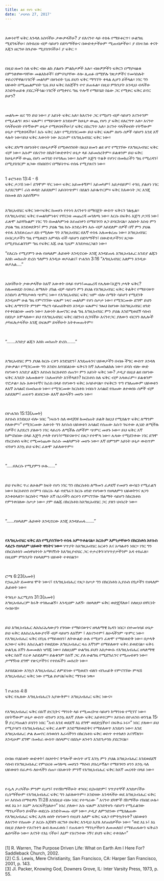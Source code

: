 ```yaml
---
title: ልዩ የሆነ ፍቅር
date: 'ታህሳስ 27, 2017'
---
```


<script>
  import {theme1} from '../../../../store/themes/theme1.svelte';
  import ArticleHero from '../../../../components/article_components/article_hero.svelte';
  import ArticleHeader from '../../../../components/article_components/article_header.svelte';
</script>

<ArticleHero 
  title={title} 
  date={date}
  subtopic={theme1.subtopics[0]} 
/>

<br/>

እውነተኛ ፍቅር እንዳለ አስባችሁ ታውቃላችሁ? ያ በእናንተ ላይ ተስፋ የማይቆርጥ፣ ሁልግዜ ሚደግፋችሁ፣ ስትበረቱ ብቻ ሳይሆን በድካማችሁና በውድቀታችሁም ሚጠብቃችሁ፣ ያ በነዛ ክፉ ቀናት እጁን ዘርግቶ ከጉያው ሚያስገባችሁ፤ ያ ፍቅር ፡፡

<br/>

በዚህ ዘመን ስለ ፍቅር ብዙ ልክ ያልሆኑ ምልከታዎች አሉ፡፡ ብዙዎቻችን ፍቅርን በማያዛልቁ በምንለዋውጣቸው መልእክቶች፤ በምናሳያቸው ቶሎ ሊጠፉ በሚቸሉ ገጽታዎችና የመሳስሉት ቀይረናቸዋል፡፡ነገሮች መልካም በሆኑበት ጊዜ ይህን ፍቅር ማግኘት ቀላል ሊሆን ይችላል፡፡ ነገር ግን ህይወት በሚጨልምበት ጊዜ ይህ ፍቅር ከእጃችን ተኖ ይጠፋል፡፡ በዚህ ምክንያት እንዲህ ብላችሁ እንድትጠይቁ ያደርጋችኅል፦ነገሮች በሚቀየሩ ግዜ ጥሎኝ የማይሄድ ከኔው ጋር የሚቀር ፍቅር ይኖር ይሆን?

<br/>

መልካሙ ዜና ግን ይህ ነው፡፡ ያ አይነት ፍቅር አለ፡፡ ከእናንተ ጋር የሚሆን ብቻ ሳይሆን እናንተንም የሚፈልግ፣ ጽኑ፣ ፍጹም፣ የማይናወጥ እንደሁም ከሁኔታ ውጪ የሆነ ያ ፍቅር በእርግጥ አለ፡፡ እናንተ ባላችሁበት የትኛውም ሁኔታ የሚቀበላችሁ፤ያ ፍቅር በእርግጥ አለ፡፡ እናንተ ባላችሁበት የትኛውም ሁኔታ የሚቀበላችሁ፤ እሱ ፍቅር አለ፡፡ የሚያስገርመው ይህ ፍቅር ፍጹም ለሆኑ ሰዎች ሳይሆን እንደ እኛ ላሉት ነው፡፡ይህ ፍቅር እውነት ነው እርሱም የእግዚአብሄር ፍቅር ነው፡፡

<ArticleHeader content="ዘላለማዊ፤ የማይለውጥና ከሁኔታዎች ውጪ የሆነው የእግዚአብሄር ፍቅር!" />

ፍቅር ደካማ በሆነበትና በሁኔታዎች በሚወሰንበት በዚህ ዘመን ልዩ ሆኖ የሚገኘው የእግዚአብሄር ፍቅር ብቻ ነው፡፡ እሱም በእናንተ ስኬት፤ውድቀትና ሁኔታ ላይ አይመሰረትም፡፡ ይልቁንም ይህ ፍቅር ከሁኔታዎች ውጪ በሆነ መንገድ የተገለጠ ነው፡፡ እሱም እጅግ ጥልቅ የሆነና በመከራችን ግዜ የሚረዳን፤ በሚያስገርም ጸጋው የከበበንና በማይነጥፍ ተስፋ የሚያጸናን ነው፡፡

<br/>
1 ቆሮንቶስ 13:4 - 6 <br/>
ፍቅር ታጋሽ ነው፤ ደግሞም ቸር ነው። ፍቅር አይመቀኝም፤ አይመካም፤ አይታበይም፤ ተገቢ ያልሆነ ነገር አያደርግም፤ ራስ ወዳድ አይደለም፤ አይበሳጭም፣ በደልን አይቈጥርም። ፍቅር ከእውነት ጋር እንጂ በዐመፅ ደስ አይሰኝም።
<br/>

<br/>

እግዚአብሄር ፍቅር ነው፡፡ፍቅር ከመሆኑ የተነሳ እናንተን በማበጀት ውስጥ ፍቅሩን ገልጿል፡፡ የእግዚአብሄር ፍቅር የመልካምነቱና የቸርነቱ መጨረሻ መገለጫ ነው፡፡ እርሱ በፍቅሩ እጅግ ታጋሽ ነው፤ ፈጽሞ አይቸኩልም ነገር ግን በመልካምነቱ እየጠበቀን በማይገባን ጸጋ ይባርከናል፡፡ አስቡት እስቲ ምን ያህል ግዜ እንደወደቅን፤ ምን ያህል ግዜ ከሱ እንደራቅን እሱ ብቻ አይደለም ሰዎች በኛ ምን ያህል ተስፋ እንደቆረጡ፡፡ ደስ የሚለው ግን እግዚአብሄር በእኛ ተስፋ አለመቁረጡ ነው፡፡ እግዚአብሄር በብርታታችን ግዜ የሚወደን አምላክ ብች ሳይሆን በድካማችን፤ በውድቀታችንና ጸጋው በሚያስፈልገንም ግዜ የፍቅር እጁ ሁል ጊዜም እንደተዘረጋልን ነው፡፡

<ArticleHeader content="ታላቅ ፍቅር" />

“በእርሱ የሚያምን ሁሉ የዘላለም ሕይወት እንዲኖረው እንጂ እንዳይጠፋ እግዚአብሔር አንድያ ልጁን እስከ መስጠት ድረስ ዓለምን እንዲሁ ወዶአልና፤
ዮሐንስ 3:16
“እግዚአብሄር አለምን እንዲሁ ወዶአል....”

<br/>

አስባችሁት ታውቃላችሁ ከእኛ እውቀት በላይ የሆን፤መጨረሻ የሌለው፤እጅግ ታላቅ ፍቅር? ስለመወደድ ስናወራ ለማለት ያክል ብቻ ሳይሆን ምን ይህል የእግዚአብሄር ፍቅር ትልቅና የማይናወጥ አንደሆነ ለማስታወስ ጭምር ነው፡፡ የእግዚአብሄር ፍቅር ዝም ብሎ ስሜት ሳይሆን የሚደንቅ እንዲሁም ሁል ግዜ የምናገኘው ፍጹም ነጻና መልካም የሆነ ስጦታ ነው፡፡ የሚገርመው ደግሞ ይህን ፍቅር ለማግኘት ምንም ማረግ ሳይጠበቅብን እንዲሁ ፍጹምና ንጹህ ከሆነው ከእግዚአብሄር ዘንድ የተቀበልነው መሆኑ ነው፡፡ እውነት ለመናገር ሁል ግዜ እግዚአብሄር ምን ያህል እንደሚወደኝ ሳስብ በደስታ እሞላለው፡፡ ይህ የእግዚአብሄር ፍቅር በደንብ ሲገባችሁ እናንተጋር ያለውን ብርሃን ለሌሎች ታካፍሉታላችሁ እንጂ በፍጹም ይዛችሁት አትቀመጡትም፡፡

<br/>

“.......አንድያ ልጁን እስከ መስጠት ድረስ.......”

<br/>

እግዚአብሄር ምን ያህል ከርሱ ርቀን እንደሄድን፤ እንደጠፋንና ህይወታችን በብዙ ችግር ውስጥ እንዳለ ያውቃል፡፡ የሚገርመው ግን እንደዛ እየበደልነው ፍቅሩን ከኛ አለመከልከሉ ነው፡፡ ይባስ ብሎ ውድ የሆነውን አንድያ ልጁን እየሱስ ክርስቶስን ሰጠን፡፡ ምን አይነት ፍቅር ነው? ታዲያ በዚህ ልዩ በሆነው ፍቅር እንዴት አለመለወጥ ፣አለመነካት እንችላለን?
ክርስቶስ ስለ ፍቅር ብቻ አላወራም፡፡ ይልቁንም ኖሮታል፡፡ እሱ እውነተኛና ከራስ በላይ የሆነውን ፍቅር አሳይቶናል፡፡ የፍቅርን ጥግ የገለጠውም ህይወቱን ለእኛ አሳልፎ በመስጠቱ ነው፡፡ የሚገርመው ክርስቶስ ነብሱን አሳልፎ የሰጠው ለተወሰኑ ሰዎች ብቻ አይደለም፤ ጠፍተን ለነበርነው ለእኛ ለሁላችን መሆኑ ነው፡፡

<br/>

በዮሐንስ 15:13(አመት) <br/>
እየሱስ እንደዚህ ብሎ ነበር “ነፍሱን ስለ ወዳጆቹ ከመስጠት ይልቅ ከዚህ የሚበልጥ ፍቅር ለማንም የለውም፡፡” የሚገርመው እውነት ግን እየሱስ ህይወቱን አሳልፎ የሰጠው እሱን ገፍተው ሊሄድ ለሚችሉ ሰዎችና እያደረገ ያለውን ነገር ላይረዱ ለሚችሉ ሰዎችም ጭምር መሆኑ ኑው፡፡ ይህ ፍቅር እኛ ከምናስበው በላይ እጅግ ታላቅ የሆነ፤የማይናወጥና በጸጋ የተሞላ ነው፡፡
ሌላው የሚደንቀው ነገር ደግሞ የክርስቶስ ፍቅር የሚመነጨው ከራሱ መልካምነት መሆኑ ነው፡፡ እኛ በምንም አይነት ሁኔታ ውስጥም ብንሆን እንኳ ይህ ፍቅር ፈጽሞ አይለወጥም፡፡

<br/>

“.....በእርሱ የሚያምን ሁሉ......”

<br/>

ይህ የፍቅር ጥሪ ለሁሉም ክፍት የሆነ ነገር ግን በክርስቶስ ለማመን ፈቃደኛ የመሆን ውሳኔን የሚፈልግ ነው። ክርስቶስን ስናምን በእርሱ ላይ ተደግፈን ከርሱ ዘንድ የሆነውን የዘላለምን ህይወትንና ጸጋን እንቀበላለን፡፡ ክርስትና ማለት እኛ በራሳችን ሰርተን የምናገኘው ሽልማት ሳይሆን ከክርስቶስ የምንቀበለው ስጦታ ነው፡፡ ያም በልጁ በክርስቶስ ከእግዚአብሄር ጋር ያለን ህብረት ነው፡፡

<br/>

“......የዘላለም ሕይወት እንዲኖረው እንጂ እንዳይጠፋ.......”

<br/>

**የእግዚአብሄር ፍቅር ደስ የሚያሰኘውን ተስፋ አምጥቶልናል፡፡ እርሱም እምነታቸውን በክርስቶስ እየሱስ ላደረጉ የዘላለም ህይወት ዋስትና ነው፡፡** ሃጥያት ከእግዚአብሄር አርቆን እና አጣልቶን ነበር፡፡ ነገር ግን በክርስቶስን መስዋዕትነት አማካኝነት ከእግዚያብሄር ጋር ተታረቅን፣የሃጥያታችንም እዳ ተከፈለ፡፡ በዚህም ምክንያት የዘላለምን ህይወት ተቀበልን፡፡

<br/>

ሮሜ 6:23(አመት) <br/>
የኃጢአት ደመወዝ ሞት ነውና፤ የእግዚአብሔር የጸጋ ስጦታ ግን በክርስቶስ ኢየሱስ በጌታችን የዘላለም ሕይወት ነው።

<ArticleHeader content="ለትውልድ ሁሉ የሆነ የእግዚአብሔር ዘላለማዊ ፍቅር" />

ትንቢተ ኤርሚያስ 31:3(አመት) <br/>
እግዚአብሔርም ከሩቅ ተገለጠልኝ፥ እንዲህም አለኝ፦ በዘላለም ፍቅር ወድጄሻለሁ፤ ስለዚህ በቸርነት ሳብሁሽ።

<br/>

ይህ እግዚአብሔር ለእስራኤላውያን የገባው የማይናወጥና ዘላለማዊ ኪዳን ነበር፡፡ በተመሳሳይ ሁኔታ ይህ ፍቅር ለእስራኤላውያኖች ብቻ ሳይሆን ለእኛም ፤ ለእናንተም፤ ለሁላችንም ጭምር ነው፡፡ የእግዚአብሔር ፍቅር በጊዜ የማይወሰን፤ ለትውልድ ሁሉ የሚሆን ፈጽሞ የማይወድቅ ነው፡፡ በታላቅ ጸጋውና ፍቅሩ እስራኤልን የወደደው እግዚአብሔር ዛሬ እኛንም በማይለወጥ ፍቅሩ ይወደናል፡፡ ፍቅሩ ሁልጊዜ እኛን ለመመለስ ዝግጁ ነው፡፡ ስለዚህም ሁልግዜ ይህን አስታውሱ የእግዚአብሔር ዘላለማዊ ፍቅር ከእኛ የራቀ አይደለም፡፡ ይልቁንም ከእኛ ጋር ያለ ሁልግዜ የሚደግፈንና የሚጠብቀን ነው፡፡ ታማኝነቱ ደግሞ የጽናታችንና የተስፋችን መሰረት ነው፡፡

<ArticleHeader content="ከሁኔታ ውጪ የሆነ ዘላለማዊ ፍቅር" />

እየበደልነው እንኳን እግዚአብሔር ለምድነው የሚወደን ብለን ብንጠይቅ የምናገኘው ምላሽ እግዚአብሔር ፍቅር ነው የሚል ይሆናል፤ፍቅር ማንነቱ ነዉ።

<br/>
1 ዮሐንስ 4:8 <br/>
ፍቅር የሌለው እግዚአብሔርን አያውቅም፥ እግዚአብሔር ፍቅር ነውና።
<br/>

<br/>

የእግዚአብሔር ፍቅር በእኛ ድርጊትና ማንነት ላይ የሚመረኮዝ ሳይሆን ከማንነቱ የሚገኘ ነው፡፡ በየትኛውም ሁኔታ ውስጥ ብንሆን እንኳ ለእኛ ያለው ፍቅር አይቀየርም፡፡ እየሱስ በዮሐንስ ወንጌል 15፡9 ያረጋገጠልን ይሄንን ነበር ”አብ እንደ ወደደኝ እኔ ደግሞ ወደድኋችሁ፤ በፍቅሬ ኑሩ።” ነበር ያለው፡፡ ይህ የሚያሳየን የእግዚአብሔር ፍቅር ፈጽሞ እንደማይወድቅና የማይለወጥ እንደሆነ ነው፡፡ እንደ እግዚአብሔር ቃል ለመኖር ስንወስን እራሳችንን በክርስቶስ ፍቅር ወስጥ ተተክለን እናገኛለን፡፡ እንዲሁም ደግሞ በመከራ ውስጥ በሰላምና በደስታ ጸንተን እንድንታገስ ያደርገናል፡፡

<br/>

በብዙ የህይወት ውድቀት፤ ስህተትና ትግሎች ውስጥ ሆኜ እንኳ ምን ያህል እግዚአብሔር እንደወደደኝ ሳስብ የእግዚአብሔር የምህረቱ መገለጫ መሆኔን ማሰብ ያበረታኛል፡፡ የማይገባን ሆነን እንኳ ሳለ ህይወቱን በፈቃዱ ለሁላችን ሰጠ፡፡ በእውነት ምንኛ የእግዚአብሔር ፍቅር ከእኛ መረዳት በላይ ነው፡፡

<br/>

የሗላ ታሪካችሁ ምንም ቢሆን፤ የተሸከማችሁት ቀንበር ቢከብድም፤ ሃጥያተኞች እንደሆናችሁ ቢሰማችሁም የእግዚአብሔር ፍቅር ግን አይለወጥም፡፡ እንደዛው እንዳላችሁ ወደ እግዚአብሔር ፍቅር ኑ፡፡ እየሱስ በማቴዎስ 11:28 እንደዚህ ብሎ ነበር የተጣራው ” እናንተ ደካሞች ሸክማችሁ የከበደ ሁሉ፥ ወደ እኔ ኑ፥ እኔም አሳርፋችኋለሁ።” ነበረ ያለው፡፡ እሱ ፍጹም እንድትሆኑ ሳይሆን የሚፈልገው ማንነታችሁን ይዛችሁ ወደርሱ እንድትመጡ ብቻ ነው፡፡ ታዲያ ለምንድነው የሚበልጠው የእግዚአብሔር ፍቅር እያለ ሀሰት የሆነውን የዚህን አለም ፍቅር ፍለጋ የምትኳትኑት? ህይወቱን ለእናንተ የሰጠው ያ እርሱ እጆቹን ዘርግቶ በፍቅር እንዲህ እያለ እየጠበቃችሁ ነው፡፡ “ወደ እኔ ኑ፤ እኔ በዚህ ያለሁት የእናንተን ልብ ለመፈወስ ፤ የጠፋውን ማንነታችሁን ለመመለስ፤ የማይጠፋውን ፍቅሬን ልሰጣችሁ ነው፡፡ እናንት የእኔ ናችሁ፤ እኔም የእናንተው ነኝና ይህን ፍቅር ተቀበሉ፡፡”

<br/>

<ArticleHeader content="References" />
[1] R. Warren, The Purpose Driven Life: What on Earth Am I Here For?
Saddleback Church, 2002. <br/>
[2] C.S. Lewis, Mere Christianity, San Francisco, CA: Harper San
Francisco, 2001, p. 143. <br/>
[3] Jl. Packer, Knowing God, Downers Grove, IL: Inter Varsity Press,
1973, p. 55.
